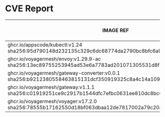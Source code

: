 # CVE Report
|                                                        IMAGE REF                                                        |      OS       | CRITICAL<BR>(OS, OTHER) | HIGH<BR>(OS, OTHER) | MEDIUM<BR>(OS, OTHER) | LOW<BR>(OS, OTHER) | UNKNOWN<BR>(OS, OTHER) |
|-------------------------------------------------------------------------------------------------------------------------|---------------|-------------------------|---------------------|-----------------------|--------------------|------------------------|
| ghcr.io/appscode/kubectl:v1.24<br>sha256:95d790148d232135c329c6dc68774da2790bc8bfc6a917f261b15c123dadafa6               |               | 0, 1                    | 0, 4                | 0, 13                 | 0, 0               | 0, 0                   |
| ghcr.io/voyagermesh/envoy:v1.29.9-ac<br>sha256:13ec89755253945ad53e6a7783ad201071305531d8f2402268f5c6ca6935f447         | ubuntu 22.04  | 0, 0                    | 0, 0                | 0, 0                  | 0, 0               | 0, 0                   |
| ghcr.io/voyagermesh/gateway-converter:v0.0.1<br>sha256:b9212380558463815131dcf350919325c8a4c14a109fb078fb5cbc192429d2d0 | alpine 3.20.3 | 0, 0                    | 0, 0                | 0, 0                  | 2, 0               | 0, 0                   |
| ghcr.io/voyagermesh/gateway:v1.1.1<br>sha256:c01919251ce9c2917b1544dfc7efbc0631ee810dc8bc6bf23c0c0a015706ab37           | debian 12.5   | 0, 1                    | 0, 0                | 0, 0                  | 0, 1               | 0, 0                   |
| ghcr.io/voyagermesh/voyager:v17.2.0<br>sha256:78555b17162550d18bf063dbaa12de7817002a79c20a134d6ec243c1718a0a47          | alpine 3.20.3 | 0, 0                    | 0, 0                | 0, 0                  | 3, 0               | 0, 0                   |
